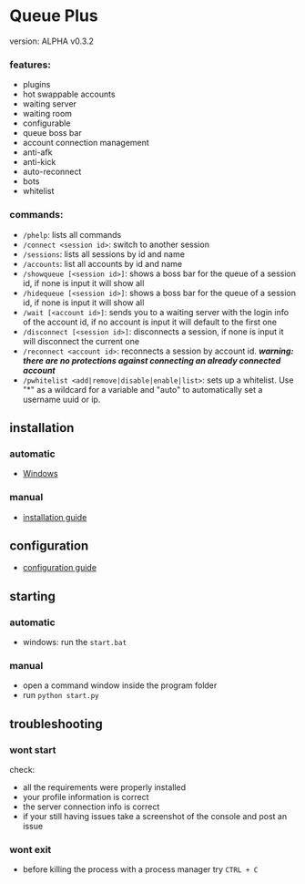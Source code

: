 # Queue Plus
version: ALPHA v0.3.2
### features:
- plugins
- hot swappable accounts
- waiting server
- waiting room
- configurable
- queue boss bar
- account connection management
- anti-afk
- anti-kick
- auto-reconnect
- bots
- whitelist

### commands:
- ```/phelp```: lists all commands
- ```/connect <session id>```: switch to another session 
- ```/sessions```: lists all sessions by id and name
- ```/accounts```: list all accounts by id and name
- ```/showqueue [<session id>]```: shows a boss bar for the queue of a session id, if none is input it will show all
- ```/hidequeue [<session id>]```: shows a boss bar for the queue of a session id, if none is input it will show all
- ```/wait [<account id>]```: sends you to a waiting server with the login info of the account id, if no account is input it will default to the first one
- ```/disconnect [<session id>]```: disconnects a session, if none is input it will disconnect the current one
- ```/reconnect <account id>```: reconnects a session by account id. ***warning: there are no protections against connecting an already connected account***
- ```/pwhitelist <add|remove|disable|enable|list>```: sets up a whitelist. Use "*" as a wildcard for a variable and "auto" to automatically set a username uuid or ip.
## installation
### automatic
- [Windows](https://github.com/the-emperium/queue-plus/releases/tag/0.3.2)
### manual
- [installation guide](https://github.com/the-emperium/queue-plus/blob/master/install.md)
## configuration
- [configuration guide](https://github.com/the-emperium/queue-plus/blob/master/config.md)
## starting
### automatic
- windows: run the ```start.bat```
### manual
 - open a command window inside the program folder
 - run ```python start.py```
## troubleshooting
### wont start
check:
- all the requirements were properly installed
- your profile information is correct
- the server connection info is correct
- if your still having issues take a screenshot of the console and post an issue
### wont exit
- before killing the process with a process manager try ```CTRL + C```
